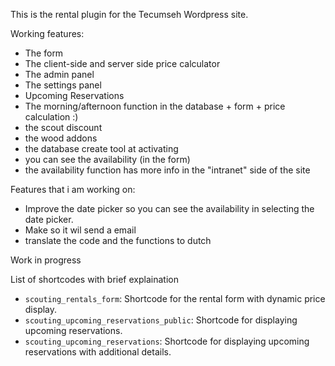 This is the rental plugin for the Tecumseh Wordpress site.

Working features:
- The form
- The client-side and server side price calculator
- The admin panel
- The settings panel
- Upcoming Reservations 
- The morning/afternoon function in the database + form + price calculation :)
- the scout discount
- the wood addons
- the database create tool at activating
- you can see the availability (in the form)
- the availability function has more info in the "intranet" side of the site

Features that i am working on:
- Improve the date picker so you can see the availability in selecting the date picker.
- Make so it wil send a email 
- translate the code and the functions to dutch


Work in progress

List of shortcodes with brief explaination
- `scouting_rentals_form`: Shortcode for the rental form with dynamic price display.
- `scouting_upcoming_reservations_public`: Shortcode for displaying upcoming reservations.
- `scouting_upcoming_reservations`: Shortcode for displaying upcoming reservations with additional details.
